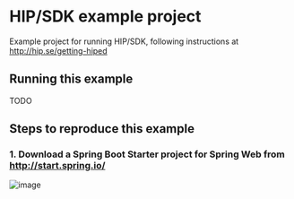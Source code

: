 # HIP/SDK example project
Example project for running HIP/SDK, following instructions at http://hip.se/getting-hiped

## Running this example
TODO

## Steps to reproduce this example

### 1. Download a Spring Boot Starter project for Spring Web from http://start.spring.io/
![image](https://cloud.githubusercontent.com/assets/193289/21809535/7c78b4a8-d748-11e6-824e-9db3fe13ce97.png)
